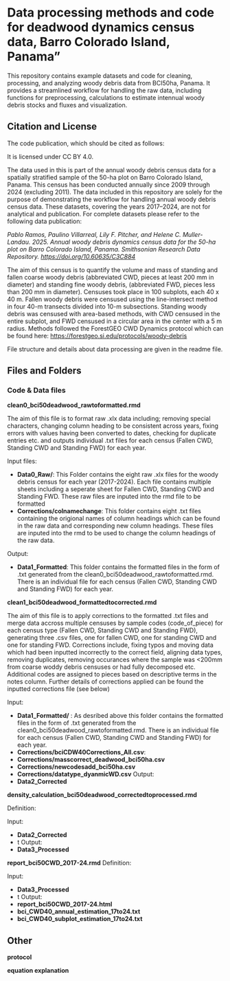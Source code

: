 # Data processing methods and code for deadwood dynamics census data, Barro Colorado Island, Panama” 

This repository contains example datasets and code for cleaning, processing, and analyzing woody debris data from BCI50ha, Panama. It provides a streamlined workflow for handling the raw data, including functions for preprocessing, calculations to estimate intennual woody debris stocks and fluxes and visualization. 

## Citation and License
The code publication, which should be cited as follows:

It is licensed under CC BY 4.0.

The data used in this is part of the annual woody debris census data for a spatially stratified sample of the 50-ha plot on Barro Colorado Island, Panama. This census has been conducted annually since 2009 through 2024 (excluding 2011). The data included in this repository are solely for the purpose of demonstrating the workflow for handling annual woody debris census data. These datasets, covering the years 2017–2024, are not for analytical and publication. 
For complete datasets please refer to the following data publication:

*Pablo Ramos, Paulino Villarreal, Lily F. Pitcher, and Helene C. Muller-Landau. 2025. Annual woody debris dynamics census data for the 50-ha plot on Barro Colorado Island, Panama. Smithsonian Research Data Repository. https://doi.org/10.60635/C3C884*

The aim of this census is to quantify the volume and mass of standing and fallen coarse woody debris (abbreviated CWD, pieces at least 200 mm in diameter) and standing fine woody debris, (abbreviated FWD, pieces less than 200 mm in diameter).  Censuses took place in 100 subplots, each 40 x 40 m.  Fallen woody debris were censused using the line-intersect method in four 40-m transects divided into 10-m subsections.  Standing woody debris was censused with area-based methods, with CWD censused in the entire subplot, and FWD censused in a circular area in the center with a 5 m radius.  Methods followed the ForestGEO CWD Dynamics protocol which can be found here:
https://forestgeo.si.edu/protocols/woody-debris

File structure and details about data processing are given in the readme file. 

## Files and Folders
### Code & Data files
**clean0_bci50deadwood_rawtoformatted.rmd**

The aim of this file is to format raw .xlx data including; removing special characters, changing column heading to be consistent across years, fixing errors with values having been converted to dates, checking for duplicate entries etc. and outputs individual .txt files for each census (Fallen CWD, Standing CWD and Standing FWD) for each year.

Input files:
- **Data0_Raw/**: This Folder contains the eight raw .xlx files for the woody debris census for each year (2017-2024). Each file contains multiple sheets including a seperate sheet for Fallen CWD, Standing CWD and Standing FWD. These raw files are inputed into the rmd file to be formatted
- **Corrections/colnamechange**: This folder contains eight .txt files containing the origional names of column headings which can be found in the raw data and corresponding new column headings. These files are inputed into the rmd to be used to change the column headings of the raw data.

Output:
- **Data1_Formatted**: This folder contains the formatted  files  in the form of .txt generated from the clean0_bci50deadwood_rawtoformatted.rmd. There is an individual file for each census (Fallen CWD, Standing CWD and Standing FWD) for each year. 

**clean1_bci50deadwood_formattedtocorrected.rmd**

The aim of this file is to apply corrections to the formatted .txt files and merge data accross multiple censuses by sample codes (code_of_piece) for each census type (Fallen CWD, Standing CWD and Standing FWD), generating three .csv files, one for fallen CWD, one for standing CWD and  one for standing FWD. Corrections include, fixing typos and moving data which had been inputted incorrectly to the correct field, aligning data types, removing duplicates, removing occurances where the sample was <200mm from coarse woddy debris censuses or had fully decomposed etc. Additional codes are assigned to pieces based on descriptive terms in the notes column. Further details of corrections applied can be found the inputted corrections file (see below)


Input:
- **Data1_Formatted/** : As desribed above this folder contains the formatted  files in the form of .txt generated from the clean0_bci50deadwood_rawtoformatted.rmd. There is an individual file for each census (Fallen CWD, Standing CWD and Standing FWD) for each year. 
- **Corrections/bciCDW40Corrections_All.csv**:
- **Corrections/masscorrect_deadwood_bci50ha.csv**
- **Corrections/newcodesadd_bci50ha.csv**
- **Corrections/datatype_dyanmicWD.csv**
 Output:
- **Data2_Corrected**

**density_calculation_bci50deadwood_correctedtoprocessed.rmd**

Definition:

Input:
- **Data2_Corrected**
- t
Output:
- **Data3_Processed**

**report_bci50CWD_2017-24.rmd**
Definition:

Input:
- **Data3_Processed**
- t
Output:
- **report_bci50CWD_2017-24.html**
- **bci_CWD40_annual_estimation_17to24.txt**
- **bci_CWD40_subplot_estimation_17to24.txt**

## Other

**protocol**

**equation explanation**
  
